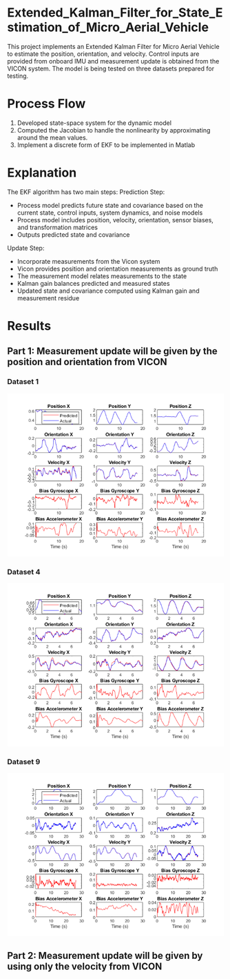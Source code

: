 # Extended_Kalman_Filter_for_State_Estimation_of_Micro_Aerial_Vehicle
This project implements an Extended Kalman Filter for Micro Aerial Vehicle to estimate the position, orientation, and velocity. Control inputs are provided from onboard IMU and measurement update is obtained from the VICON system. The model is being tested on three datasets prepared for testing.

# Process Flow
1. Developed state-space system for the dynamic model
2. Computed the Jacobian to handle the nonlinearity by approximating around the mean values.
3. Implement a discrete form of EKF to be implemented in Matlab

# Explanation
The EKF algorithm has two main steps:
Prediction Step:
* Process model predicts future state and covariance based on the current state, control inputs, system dynamics, and noise models
* Process model includes position, velocity, orientation, sensor biases, and transformation matrices
* Outputs predicted state and covariance

Update Step:
* Incorporate measurements from the Vicon system
* Vicon provides position and orientation measurements as ground truth
* The measurement model relates measurements to the state
* Kalman gain balances predicted and measured states
* Updated state and covariance computed using Kalman gain and measurement residue

# Results
## Part 1: Measurement update will be given by the position and orientation from VICON
### Dataset 1
![alt text](https://github.com/somikdhar729/Extended_Kalman_Filter_for_State_Estimation_of_Micro_Aerial_Vehicle/blob/main/KALMAN_FILTER_Dataset1.png?raw=true)

### Dataset 4

![alt text](https://github.com/somikdhar729/Extended_Kalman_Filter_for_State_Estimation_of_Micro_Aerial_Vehicle/blob/main/KALMAN_FILTER_Dataset4.png?raw=true)

### Dataset 9

![alt text](https://github.com/somikdhar729/Extended_Kalman_Filter_for_State_Estimation_of_Micro_Aerial_Vehicle/blob/main/KALMAN_FILTER_Dataset9.png?raw=true)


## Part 2: Measurement update will be given by using only the velocity from VICON

